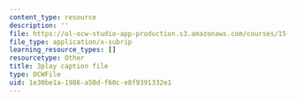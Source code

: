 ```yaml
---
content_type: resource
description: ''
file: https://ol-ocw-studio-app-production.s3.amazonaws.com/courses/15-s50-how-to-win-at-texas-holdem-poker-january-iap-2016/1e30be1a1986a58df60ce8f9391332e1_zlmokDj0DaU.srt
file_type: application/x-subrip
learning_resource_types: []
resourcetype: Other
title: 3play caption file
type: OCWFile
uid: 1e30be1a-1986-a58d-f60c-e8f9391332e1
---
```

